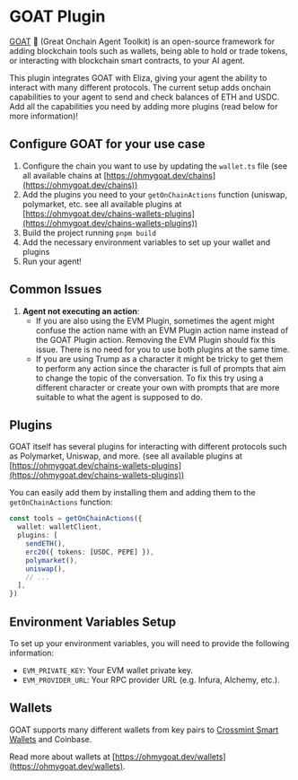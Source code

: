 # GOAT Plugin
[GOAT](https://ohmygoat.dev/) 🐐 (Great Onchain Agent Toolkit) is an open-source framework for adding blockchain tools such as wallets, being able to hold or trade tokens, or interacting with blockchain smart contracts, to your AI agent.

This plugin integrates GOAT with Eliza, giving your agent the ability to interact with many different protocols. The current setup adds onchain capabilities to your agent to send and check balances of ETH and USDC. Add all the capabilities you need by adding more plugins (read below for more information)!

## Configure GOAT for your use case
1. Configure the chain you want to use by updating the `wallet.ts` file (see all available chains at [https://ohmygoat.dev/chains](https://ohmygoat.dev/chains))
2. Add the plugins you need to your `getOnChainActions` function (uniswap, polymarket, etc. see all available plugins at [https://ohmygoat.dev/chains-wallets-plugins](https://ohmygoat.dev/chains-wallets-plugins))
3. Build the project running `pnpm build`
4. Add the necessary environment variables to set up your wallet and plugins
5. Run your agent!

## Common Issues
1. **Agent not executing an action**:
    - If you are also using the EVM Plugin, sometimes the agent might confuse the action name with an EVM Plugin action name instead of the GOAT Plugin action. Removing the EVM Plugin should fix this issue. There is no need for you to use both plugins at the same time.
    - If you are using Trump as a character it might be tricky to get them to perform any action since the character is full of prompts that aim to change the topic of the conversation. To fix this try using a different character or create your own with prompts that are more suitable to what the agent is supposed to do.

## Plugins
GOAT itself has several plugins for interacting with different protocols such as Polymarket, Uniswap, and more. (see all available plugins at [https://ohmygoat.dev/chains-wallets-plugins](https://ohmygoat.dev/chains-wallets-plugins))

You can easily add them by installing them and adding them to the `getOnChainActions` function:

```typescript
const tools = getOnChainActions({
  wallet: walletClient,
  plugins: [
    sendETH(),
    erc20({ tokens: [USDC, PEPE] }),
    polymarket(),
    uniswap(),
    // ...
  ],
})
```

## Environment Variables Setup

To set up your environment variables, you will need to provide the following information:

* `EVM_PRIVATE_KEY`: Your EVM wallet private key.
* `EVM_PROVIDER_URL`: Your RPC provider URL (e.g. Infura, Alchemy, etc.).

## Wallets
GOAT supports many different wallets from key pairs to [Crossmint Smart Wallets](https://docs.crossmint.com/wallets/smart-wallets/overview) and Coinbase.

Read more about wallets at [https://ohmygoat.dev/wallets](https://ohmygoat.dev/wallets).
